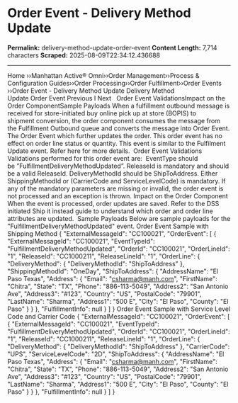 # Order Event - Delivery Method Update

**Permalink:** delivery-method-update-order-event
**Content Length:** 7,714 characters
**Scraped:** 2025-08-09T22:34:12.436688

---

Home &rsaquo;&rsaquo;Manhattan Active® Omni&rsaquo;&rsaquo;Order Management&rsaquo;&rsaquo;Process & Configuration Guides&rsaquo;&rsaquo;Order Processing&rsaquo;&rsaquo;Order Fulfillment&rsaquo;&rsaquo;Order Events ››Order Event - Delivery Method Update Delivery Method Update&nbsp;Order&nbsp;Event Previous&nbsp;I&nbsp;Next &nbsp; Order Event ValidationsImpact&nbsp;on the Order ComponentSample Payloads When a fulfillment outbound message is received&nbsp;for store-initiated buy online pick up at store (BOPIS) to shipment&nbsp;conversion, the order component consumes the message from the Fulfillment Outbound queue and converts the message into Order Event. The Order Event which further updates the order. This order event has no effect on order line status or quantity. This event is similar to the Fulfilment Update event.&nbsp;Refer here for more details.&nbsp; Order Event Validations Validations performed for this&nbsp;order event are:&nbsp; EventType&nbsp;should be&nbsp;&rdquo;FulfillmentDeliveryMethodUpdated&rdquo;. ReleaseId&nbsp;is mandatory and should be a valid ReleaseId. DeliveryMethodId should be ShipToAddress. Either ShippingMethodId or (CarrierCode and ServiceLevelCode)&nbsp;is mandatory. If any of the mandatory parameters are missing or&nbsp;invalid, the order event is not processed and an exception is thrown. Impact&nbsp;on the Order Component When the event is processed, order updates are saved. Refer to the DSS initiated Ship it instead guide to understand which order and order line attributes are updated.&nbsp; Sample Payloads Below are sample payloads&nbsp;for the &quot;FulfillmentDeliveryMethodUpdated&quot;&nbsp;event. Order Event Sample with Shipping Method { &quot;ExternalMessageId&quot;: &quot;CC100021&quot;, &quot;OrderEvent&quot;: [ { &quot;ExternalMessageId&quot;: &quot;CC100021&quot;, &quot;EventTypeId&quot;: &quot;FulfillmentDeliveryMethodUpdated&quot;, &quot;OrderId&quot;: &quot;CC100021&quot;, &quot;OrderLineId&quot;: &quot;1&quot;, &quot;ReleaseId&quot;: &quot;CC1000211&quot;, &quot;ReleaseLineId&quot;: &quot;1&quot;, &quot;OrderLine&quot;: { &quot;DeliveryMethod&quot;: { &quot;DeliveryMethodId&quot;: &quot;ShipToAddress&quot; }, &quot;ShippingMethodId&quot;: &quot;OneDay&quot;, &quot;ShipToAddress&quot;: { &quot;AddressName&quot;: &quot;El Paso Texas&quot;, &quot;Address&quot;: { &quot;Email&quot;: &quot;csharma@manh.com&quot;, &quot;FirstName&quot;: &quot;Chitra&quot;, &quot;State&quot;: &quot;TX&quot;, &quot;Phone&quot;: &quot;886-113-5049&quot;, &quot;Address2&quot;: &quot;San Antonio Ave&quot;, &quot;Address3&quot;: &quot;#123&quot;, &quot;Country&quot;: &quot;US&quot;, &quot;PostalCode&quot;: &quot;79901&quot;, &quot;LastName&quot;: &quot;Sharma&quot;, &quot;Address1&quot;: &quot;500 E&quot;, &quot;City&quot;: &quot;El Paso&quot;, &quot;County&quot;: &quot;El Paso&quot; } } }, &quot;FulfillmentInfo&quot;: null } ] } Order Event Sample with Service Level Code and Carrier Code { &quot;ExternalMessageId&quot;: &quot;CC100021&quot;, &quot;OrderEvent&quot;: [ { &quot;ExternalMessageId&quot;: &quot;CC100021&quot;, &quot;EventTypeId&quot;: &quot;FulfillmentDeliveryMethodUpdated&quot;, &quot;OrderId&quot;: &quot;CC100021&quot;, &quot;OrderLineId&quot;: &quot;1&quot;, &quot;ReleaseId&quot;: &quot;CC1000211&quot;, &quot;ReleaseLineId&quot;: &quot;1&quot;, &quot;OrderLine&quot;: { &quot;DeliveryMethod&quot;: { &quot;DeliveryMethodId&quot;: &quot;ShipToAddress&quot; }, &quot;CarrierCode&quot;: &quot;UPS&quot;, &quot;ServiceLevelCode&quot;: &quot;2D&quot;, &quot;ShipToAddress&quot;: { &quot;AddressName&quot;: &quot;El Paso Texas&quot;, &quot;Address&quot;: { &quot;Email&quot;: &quot;csharma@manh.com&quot;, &quot;FirstName&quot;: &quot;Chitra&quot;, &quot;State&quot;: &quot;TX&quot;, &quot;Phone&quot;: &quot;886-113-5049&quot;, &quot;Address2&quot;: &quot;San Antonio Ave&quot;, &quot;Address3&quot;: &quot;#123&quot;, &quot;Country&quot;: &quot;US&quot;, &quot;PostalCode&quot;: &quot;79901&quot;, &quot;LastName&quot;: &quot;Sharma&quot;, &quot;Address1&quot;: &quot;500 E&quot;, &quot;City&quot;: &quot;El Paso&quot;, &quot;County&quot;: &quot;El Paso&quot; } } }, &quot;FulfillmentInfo&quot;: null } ] }